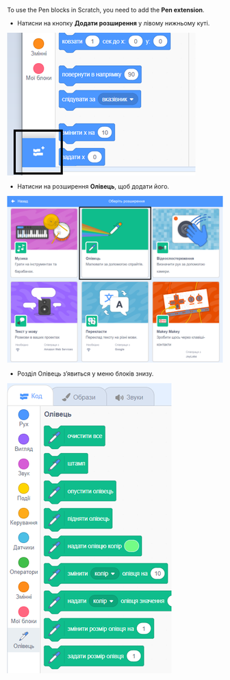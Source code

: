 To use the Pen blocks in Scratch, you need to add the **Pen extension**.

+ Натисни на кнопку **Додати розширення** у лівому нижньому куті.

![кнопку додавання розширення виділена](images/add-extension-annotated.png)

+ Натисни на розширення **Олівець**, щоб додати його.

![розширення олівець виділено](images/click-pen-annotated.png)

+ Розділ Олівець з’явиться у меню блоків знизу.

![блоки розширення олівець](images/pen-extension-blocks.png)